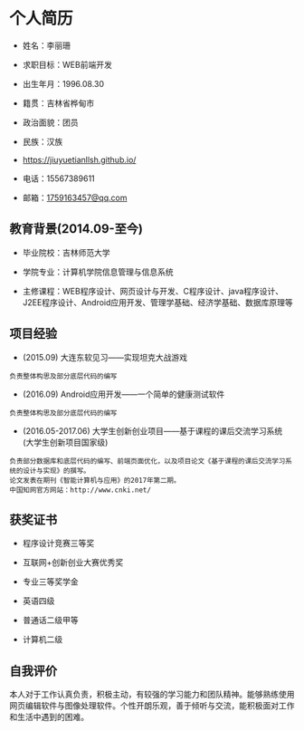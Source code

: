 # 个人简历


* 姓名：李丽珊

* 求职目标：WEB前端开发

* 出生年月：1996.08.30

* 籍贯：吉林省桦甸市

* 政治面貌：团员

* 民族：汉族

* https://jiuyuetianllsh.github.io/

* 电话：15567389611

* 邮箱：1759163457@qq.com

## 教育背景(2014.09-至今)

* 毕业院校：吉林师范大学

* 学院专业：计算机学院信息管理与信息系统

* 主修课程：WEB程序设计、网页设计与开发、C程序设计、java程序设计、J2EE程序设计、Android应用开发、管理学基础、经济学基础、数据库原理等

## 项目经验

* (2015.09) 大连东软见习——实现坦克大战游戏
　
```
负责整体构思及部分底层代码的编写
```
* (2016.09) Android应用开发——一个简单的健康测试软件
```
负责整体构思及部分底层代码的编写
```
* (2016.05-2017.06) 大学生创新创业项目——基于课程的课后交流学习系统 (大学生创新项目国家级)
```
负责部分数据库和底层代码的编写、前端页面优化，以及项目论文《基于课程的课后交流学习系统的设计与实现》的撰写。
论文发表在期刊《智能计算机与应用》的2017年第二期。
中国知网官方网站：http://www.cnki.net/
```
## 获奖证书


* 程序设计竞赛三等奖

* 互联网+创新创业大赛优秀奖 

* 专业三等奖学金

* 英语四级

* 普通话二级甲等

* 计算机二级


## 自我评价

本人对于工作认真负责，积极主动，有较强的学习能力和团队精神。能够熟练使用网页编辑软件与图像处理软件。个性开朗乐观，善于倾听与交流，能积极面对工作和生活中遇到的困难。

